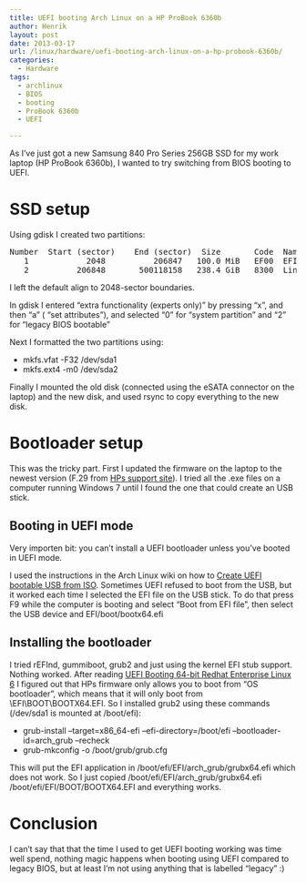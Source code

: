 ```yaml
---
title: UEFI booting Arch Linux on a HP ProBook 6360b
author: Henrik
layout: post
date: 2013-03-17
url: /linux/hardware/uefi-booting-arch-linux-on-a-hp-probook-6360b/
categories:
  - Hardware
tags:
  - archlinux
  - BIOS
  - booting
  - ProBook 6360b
  - UEFI

---
```

As I&#8217;ve just got a new Samsung 840 Pro Series 256GB SSD for my work laptop (HP ProBook 6360b), I wanted to try switching from BIOS booting to UEFI.
<!--more-->

# SSD setup

Using gdisk I created two partitions:

<pre>Number  Start (sector)    End (sector)  Size       Code  Name
   1            2048          206847   100.0 MiB   EF00  EFI System
   2          206848       500118158   238.4 GiB   8300  Linux filesystem</pre>

I left the default align to 2048-sector boundaries.

In gdisk I entered &#8220;extra functionality (experts only)&#8221; by pressing &#8220;x&#8221;, and then &#8220;a&#8221; ( &#8220;set attributes&#8221;), and selected &#8220;0&#8221; for &#8220;system partition&#8221; and &#8220;2&#8221; for &#8220;legacy BIOS bootable&#8221;

Next I formatted the two partitions using:

  * mkfs.vfat -F32 /dev/sda1
  * mkfs.ext4 -m0 /dev/sda2

Finally I mounted the old disk (connected using the eSATA connector on the laptop) and the new disk, and used rsync to copy everything to the new disk.

# Bootloader setup

This was the tricky part. First I updated the firmware on the laptop to the newest version (F.29 from [HPs support site](http://h20000.www2.hp.com/bizsupport/TechSupport/SoftwareIndex.jsp?lang=en&cc=dk&prodNameId=5045588&prodTypeId=321957&prodSeriesId=5045581&swLang=13&taskId=135&swEnvOID=4060)). I tried all the .exe files on a computer running Windows 7 until I found the one that could create an USB stick.

## Booting in UEFI mode

Very importen bit: you can&#8217;t install a UEFI bootloader unless you&#8217;ve booted in UEFI mode.

I used the instructions in the Arch Linux wiki on how to [Create UEFI bootable USB from ISO](https://wiki.archlinux.org/index.php/UEFI#Create_UEFI_bootable_USB_from_ISO). Sometimes UEFI refused to boot from the USB, but it worked each time I selected the EFI file on the USB stick. To do that press F9 while the computer is booting and select &#8220;Boot from EFI file&#8221;, then select the USB device and EFI/boot/bootx64.efi

## Installing the bootloader

I tried rEFInd, gummiboot, grub2 and just using the kernel EFI stub support. Nothing worked. After reading [UEFI Booting 64-bit Redhat Enterprise Linux 6](http://blog.fpmurphy.com/2010/09/uefi-booting-64-bit-redhat-enterprise-linux-6.html) I figured out that HPs firmware only allows you to boot from &#8220;OS bootloader&#8221;, which means that it will only boot from \EFI\BOOT\BOOTX64.EFI. So I installed grub2 using these commands (/dev/sda1 is mounted at /boot/efi):

  * grub-install &#8211;target=x86\_64-efi &#8211;efi-directory=/boot/efi &#8211;bootloader-id=arch\_grub &#8211;recheck
  * grub-mkconfig -o /boot/grub/grub.cfg

This will put the EFI application in /boot/efi/EFI/arch\_grub/grubx64.efi which does not work. So I just copied /boot/efi/EFI/arch\_grub/grubx64.efi /boot/efi/EFI/BOOT/BOOTX64.EFI and everything works.

# Conclusion

I can&#8217;t say that that the time I used to get UEFI booting working was time well spend, nothing magic happens when booting using UEFI compared to legacy BIOS, but at least I&#8217;m not using anything that is labelled &#8220;legacy&#8221; :)
